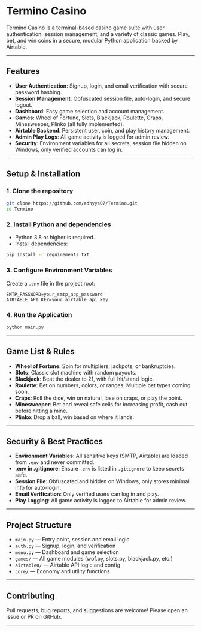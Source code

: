 
# Termino Casino

Termino Casino is a terminal-based casino game suite with user authentication, session management, and a variety of classic games. Play, bet, and win coins in a secure, modular Python application backed by Airtable.

---

## Features

- **User Authentication**: Signup, login, and email verification with secure password hashing.
- **Session Management**: Obfuscated session file, auto-login, and secure logout.
- **Dashboard**: Easy game selection and account management.
- **Games**: Wheel of Fortune, Slots, Blackjack, Roulette, Craps, Minesweeper, Plinko (all fully implemented).
- **Airtable Backend**: Persistent user, coin, and play history management.
- **Admin Play Logs**: All game activity is logged for admin review.
- **Security**: Environment variables for all secrets, session file hidden on Windows, only verified accounts can log in.

---

## Setup & Installation

### 1. Clone the repository
```sh
git clone https://github.com/adhyys07/Termino.git
cd Termino
```

### 2. Install Python and dependencies
- Python 3.8 or higher is required.
- Install dependencies:
```sh 
pip install -r requirements.txt
```

### 3. Configure Environment Variables
Create a `.env` file in the project root:
```
SMTP_PASSWORD=your_smtp_app_password
AIRTABLE_API_KEY=your_airtable_api_key
```

### 4. Run the Application
```sh
python main.py
```

---

## Game List & Rules

- **Wheel of Fortune**: Spin for multipliers, jackpots, or bankruptcies.
- **Slots**: Classic slot machine with random payouts.
- **Blackjack**: Beat the dealer to 21, with full hit/stand logic.
- **Roulette**: Bet on numbers, colors, or ranges. Multiple bet types coming soon.
- **Craps**: Roll the dice, win on natural, lose on craps, or play the point.
- **Minesweeper**: Bet and reveal safe cells for increasing profit, cash out before hitting a mine.
- **Plinko**: Drop a ball, win based on where it lands.

---

## Security & Best Practices

- **Environment Variables**: All sensitive keys (SMTP, Airtable) are loaded from `.env` and never committed.
- **.env in .gitignore**: Ensure `.env` is listed in `.gitignore` to keep secrets safe.
- **Session File**: Obfuscated and hidden on Windows, only stores minimal info for auto-login.
- **Email Verification**: Only verified users can log in and play.
- **Play Logging**: All game activity is logged to Airtable for admin review.

---

## Project Structure

- `main.py` — Entry point, session and email logic
- `auth.py` — Signup, login, and verification
- `menu.py` — Dashboard and game selection
- `games/` — All game modules (wof.py, slots.py, blackjack.py, etc.)
- `airtable0/` — Airtable API logic and config
- `core/` — Economy and utility functions

---

## Contributing

Pull requests, bug reports, and suggestions are welcome! Please open an issue or PR on GitHub.

---

